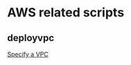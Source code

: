 # AWS related scripts

## deployvpc

[Specify a VPC](https://docs.aws.amazon.com/AWSCloudFormation/latest/UserGuide/aws-resource-ec2-vpc.html)
